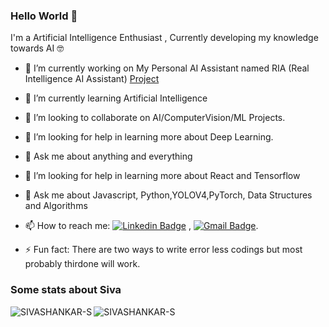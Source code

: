 ### Hello World 👋

I'm a Artificial Intelligence Enthusiast , Currently developing my knowledge towards AI 🤓

- 🔭 I’m currently working on My Personal AI Assistant named RIA (Real Intelligence AI Assistant) [Project](https://github.com/SIVASHANKAR-S/RIA-AI-ASSISTANT)
- 🌱 I’m currently learning Artificial Intelligence
- 👯 I’m looking to collaborate on AI/ComputerVision/ML Projects.
- 🤔 I’m looking for help in learning more about Deep Learning.
- 💬 Ask me about anything and everything 
- 🤔 I’m looking for help in learning more about React and Tensorflow 
- 💬 Ask me about Javascript, Python,YOLOV4,PyTorch, Data Structures and Algorithms
- 📫 How to reach me:
[![Linkedin Badge](https://img.shields.io/badge/-LinkedIn-blue?style=flat-square&logo=Linkedin&logoColor=white&link=https://www.linkedin.com/in/siva-shankar-s/)](https://www.linkedin.com/in/siva-shankar-s/) 
, [![Gmail Badge](https://img.shields.io/badge/-Gmail-c14438?style=flat-square&logo=Gmail&logoColor=white&link=mailto:sivarvs11@gmail.com)](mailto:sivarvs11@gmail.com).

- ⚡ Fun fact: There are two ways to write error less codings but most probably thirdone will work. 

### Some stats about Siva

<img align="center" src="https://github-readme-stats.vercel.app/api?username=SIVASHANKAR-S&show_icons=true&theme=radical" alt="SIVASHANKAR-S"/>


<img align="left" src="https://github-readme-stats.vercel.app/api/top-langs/?username=SIVASHANKAR-S&layout=compact&hide=html&theme=radical" alt="SIVASHANKAR-S" />


